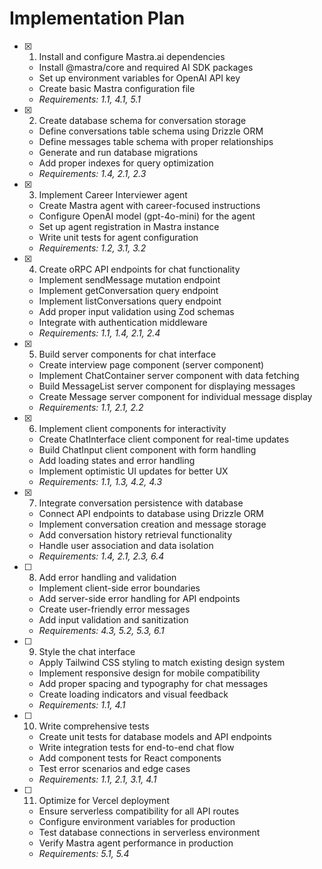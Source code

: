 # Implementation Plan

- [x] 1. Install and configure Mastra.ai dependencies
  - Install @mastra/core and required AI SDK packages
  - Set up environment variables for OpenAI API key
  - Create basic Mastra configuration file
  - _Requirements: 1.1, 4.1, 5.1_

- [x] 2. Create database schema for conversation storage
  - Define conversations table schema using Drizzle ORM
  - Define messages table schema with proper relationships
  - Generate and run database migrations
  - Add proper indexes for query optimization
  - _Requirements: 1.4, 2.1, 2.3_

- [x] 3. Implement Career Interviewer agent
  - Create Mastra agent with career-focused instructions
  - Configure OpenAI model (gpt-4o-mini) for the agent
  - Set up agent registration in Mastra instance
  - Write unit tests for agent configuration
  - _Requirements: 1.2, 3.1, 3.2_

- [x] 4. Create oRPC API endpoints for chat functionality
  - Implement sendMessage mutation endpoint
  - Implement getConversation query endpoint
  - Implement listConversations query endpoint
  - Add proper input validation using Zod schemas
  - Integrate with authentication middleware
  - _Requirements: 1.1, 1.4, 2.1, 2.4_

- [x] 5. Build server components for chat interface
  - Create interview page component (server component)
  - Implement ChatContainer server component with data fetching
  - Build MessageList server component for displaying messages
  - Create Message server component for individual message display
  - _Requirements: 1.1, 2.1, 2.2_

- [x] 6. Implement client components for interactivity
  - Create ChatInterface client component for real-time updates
  - Build ChatInput client component with form handling
  - Add loading states and error handling
  - Implement optimistic UI updates for better UX
  - _Requirements: 1.1, 1.3, 4.2, 4.3_

- [x] 7. Integrate conversation persistence with database
  - Connect API endpoints to database using Drizzle ORM
  - Implement conversation creation and message storage
  - Add conversation history retrieval functionality
  - Handle user association and data isolation
  - _Requirements: 1.4, 2.1, 2.3, 6.4_

- [ ] 8. Add error handling and validation
  - Implement client-side error boundaries
  - Add server-side error handling for API endpoints
  - Create user-friendly error messages
  - Add input validation and sanitization
  - _Requirements: 4.3, 5.2, 5.3, 6.1_

- [ ] 9. Style the chat interface
  - Apply Tailwind CSS styling to match existing design system
  - Implement responsive design for mobile compatibility
  - Add proper spacing and typography for chat messages
  - Create loading indicators and visual feedback
  - _Requirements: 1.1, 4.1_

- [ ] 10. Write comprehensive tests
  - Create unit tests for database models and API endpoints
  - Write integration tests for end-to-end chat flow
  - Add component tests for React components
  - Test error scenarios and edge cases
  - _Requirements: 1.1, 2.1, 3.1, 4.1_

- [ ] 11. Optimize for Vercel deployment
  - Ensure serverless compatibility for all API routes
  - Configure environment variables for production
  - Test database connections in serverless environment
  - Verify Mastra agent performance in production
  - _Requirements: 5.1, 5.4_